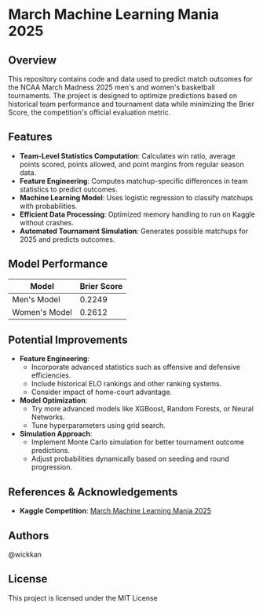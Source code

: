 # March Machine Learning Mania 2025

## Overview
This repository contains code and data used to predict match outcomes for the NCAA March Madness 2025 men's and women's basketball tournaments. The project is designed to optimize predictions based on historical team performance and tournament data while minimizing the Brier Score, the competition's official evaluation metric.

## Features
- **Team-Level Statistics Computation**: Calculates win ratio, average points scored, points allowed, and point margins from regular season data.
- **Feature Engineering**: Computes matchup-specific differences in team statistics to predict outcomes.
- **Machine Learning Model**: Uses logistic regression to classify matchups with probabilities.
- **Efficient Data Processing**: Optimized memory handling to run on Kaggle without crashes.
- **Automated Tournament Simulation**: Generates possible matchups for 2025 and predicts outcomes.

## Model Performance
| Model | Brier Score |
|--------|------------|
| Men's Model | 0.2249 |
| Women's Model | 0.2612 |

## Potential Improvements
- **Feature Engineering**:
  - Incorporate advanced statistics such as offensive and defensive efficiencies.
  - Include historical ELO rankings and other ranking systems.
  - Consider impact of home-court advantage.
- **Model Optimization**:
  - Try more advanced models like XGBoost, Random Forests, or Neural Networks.
  - Tune hyperparameters using grid search.
- **Simulation Approach**:
  - Implement Monte Carlo simulation for better tournament outcome predictions.
  - Adjust probabilities dynamically based on seeding and round progression.

## References & Acknowledgements
- **Kaggle Competition**: [March Machine Learning Mania 2025](https://www.kaggle.com/c/march-machine-learning-mania-2025)

## Authors
@wickkan

## License
This project is licensed under the MIT License
